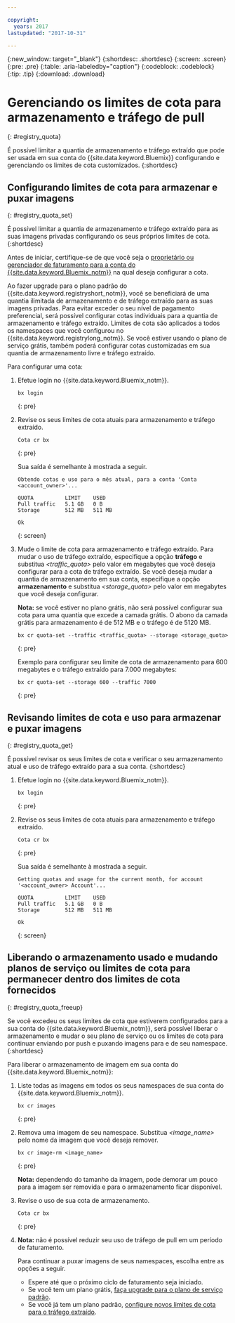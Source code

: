 ```yaml
---

copyright:
  years: 2017
lastupdated: "2017-10-31"

---
```


{:new_window: target="_blank"}
{:shortdesc: .shortdesc}
{:screen: .screen}
{:pre: .pre}
{:table: .aria-labeledby="caption"}
{:codeblock: .codeblock}
{:tip: .tip}
{:download: .download}


# Gerenciando os limites de cota para armazenamento e tráfego de pull
{: #registry_quota}

É possível limitar a quantia de armazenamento e tráfego extraído que pode ser usada em sua conta do {{site.data.keyword.Bluemix}} configurando e gerenciando os limites
de cota customizados.
{:shortdesc}


## Configurando limites de cota para armazenar e puxar imagens
{: #registry_quota_set}

É possível limitar a quantia de armazenamento e tráfego extraído para as suas imagens privadas configurando
os seus próprios limites de cota.
{:shortdesc}

Antes de iniciar, certifique-se de que você seja o [proprietário ou gerenciador de faturamento para a conta do {{site.data.keyword.Bluemix_notm}}](../../iam/users_roles.html#userroles) na qual deseja configurar a cota.

Ao fazer upgrade para o plano padrão do {{site.data.keyword.registryshort_notm}}, você se beneficiará de
uma quantia ilimitada de armazenamento e de tráfego extraído para as suas imagens privadas. Para evitar exceder o seu nível de pagamento preferencial, será possível configurar cotas individuais para a
quantia de armazenamento e tráfego extraído. Limites de cota são aplicados a todos os namespaces que você configurou no
{{site.data.keyword.registrylong_notm}}. Se você estiver usando o plano
de serviço grátis, também poderá configurar cotas customizadas em sua quantia de armazenamento livre e tráfego extraído.

Para configurar uma cota:

1.  Efetue login no {{site.data.keyword.Bluemix_notm}}.

    ```
    bx login
    ```
    {: pre}

2.  Revise os seus limites de cota atuais para armazenamento e tráfego extraído.

    ```
    Cota cr bx
    ```
    {: pre}

    Sua
saída é semelhante à mostrada a seguir.

    ```
    Obtendo cotas e uso para o mês atual, para a conta 'Conta <account_owner>'...

    QUOTA          LIMIT    USED   
    Pull traffic   5.1 GB   0 B   
    Storage        512 MB   511 MB   

    Ok
    ```
    {: screen}

3.  Mude o limite de cota para armazenamento e tráfego extraído. Para mudar o uso de
tráfego extraído, especifique a opção **tráfego** e substitua
_&lt;traffic_quota&gt;_ pelo valor em megabytes que você deseja configurar para a cota
de tráfego extraído. Se você deseja mudar a quantia de armazenamento em sua conta, especifique a
opção **armazenamento** e substitua _&lt;storage_quota&gt;_ pelo
valor em megabytes que você deseja configurar.

    **Nota:** se você estiver no plano grátis, não será possível configurar sua cota para uma quantia que excede a camada grátis. O abono da camada grátis para armazenamento é de 512 MB e o tráfego é de 5120 MB.

    ```
    bx cr quota-set --traffic <traffic_quota> --storage <storage_quota>
    ```
    {: pre}

    Exemplo para configurar seu limite de cota de armazenamento para 600 megabytes e o tráfego extraído para 7.000 megabytes:

    ```
    bx cr quota-set --storage 600 --traffic 7000
    ```
    {: pre}


## Revisando limites de cota e uso para armazenar e puxar imagens
{: #registry_quota_get}

É possível revisar os seus limites de cota e verificar o seu armazenamento atual e uso de tráfego extraído
para a sua conta.
{:shortdesc}

1.  Efetue login no {{site.data.keyword.Bluemix_notm}}.

    ```
    bx login
    ```
    {: pre}

2.  Revise os seus limites de cota atuais para armazenamento e tráfego extraído.

    ```
    Cota cr bx
    ```
    {: pre}

    Sua
saída é semelhante à mostrada a seguir.

    ```
    Getting quotas and usage for the current month, for account '<account_owner> Account'...

    QUOTA          LIMIT    USED   
    Pull traffic   5.1 GB   0 B   
    Storage        512 MB   511 MB   

    Ok
    ```
    {: screen}


## Liberando o armazenamento usado e mudando planos de serviço ou limites de cota para permanecer dentro dos limites de cota fornecidos
{: #registry_quota_freeup}

Se você excedeu os seus limites de cota que estiverem configurados para a sua conta do {{site.data.keyword.Bluemix_notm}}, será possível liberar o armazenamento e
mudar o seu plano de serviço ou os limites de cota para continuar enviando por push e puxando imagens para e de seu
namespace.
{:shortdesc}

Para liberar o armazenamento de imagem em sua conta do {{site.data.keyword.Bluemix_notm}}:

1.  Liste todas as imagens em todos os seus namespaces de sua conta do {{site.data.keyword.Bluemix_notm}}.

    ```
    bx cr images
    ```
    {: pre}

2.  Remova uma imagem de seu namespace. Substitua
_&lt;image_name&gt;_ pelo nome da imagem que você deseja remover.

    ```
    bx cr image-rm <image_name>
    ```
    {: pre}

    **Nota:** dependendo do tamanho da imagem, pode demorar um pouco para a imagem ser removida e para o armazenamento ficar disponível.

3.  Revise o uso de sua cota de armazenamento.

    ```
    Cota cr bx
    ```
    {: pre}

4. **Nota:** não é possível reduzir seu uso de tráfego de pull em um período de faturamento.

    Para continuar a puxar imagens de seus namespaces, escolha entre as opções a seguir.

    -   Espere até que o próximo ciclo de faturamento seja iniciado.
    -   Se você tem um plano grátis, [faça upgrade para o plano
de serviço padrão](registry_overview.html#registry_plan_upgrade).
    -   Se você já tem um plano padrão, [configure novos limites
de cota para o tráfego extraído](#registry_quota_set).
